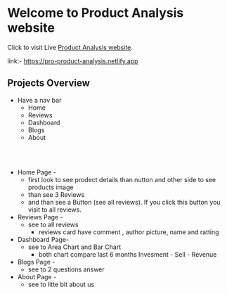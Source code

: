 # Welcome to Product Analysis website

Click to visit Live [Product Analysis website](https://pro-product-analysis.netlify.app).

link:- https://pro-product-analysis.netlify.app

## Projects Overview
* Have a nav bar 
    * Home
    * Reviews
    * Dashboard
    * Blogs
    * About
<br/>
<br/>

* Home Page -
    * first look to see prodect details than nutton and other side to see products image 
    * than see 3 Reviews 
    * and than see a Button (see all reviews). If you click this button you visit to all reviews.           
* Reviews Page -
    * see to all reviews
        * reviews card have comment , author picture, name and ratting
* Dashboard Page-
    * see to Area Chart and Bar Chart
        * both chart compare last 6 months Invesment - Sell - Revenue
* Blogs Page -
    * see to 2 questions answer
* About Page -
    * see to litte bit about us